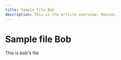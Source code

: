 ```yaml
---
title: Sample file Bob
description: This is the article overview. Revise.
---
```


# Sample file Bob


This is bob's file

